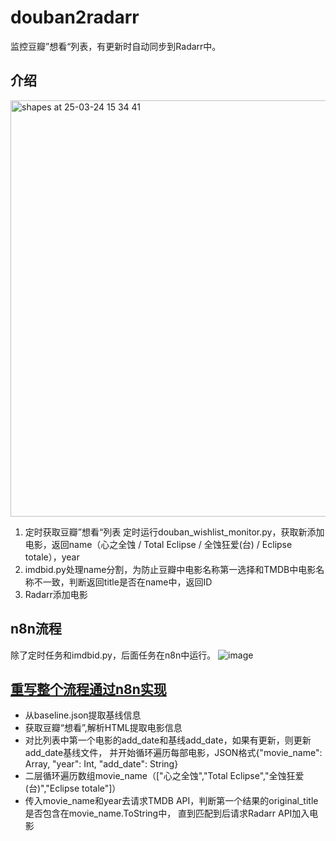 # douban2radarr
监控豆瓣”想看“列表，有更新时自动同步到Radarr中。
## 介绍
<img width="666" alt="shapes at 25-03-24 15 34 41" src="https://github.com/user-attachments/assets/091e49e8-b57d-4dde-99f0-1926fd2c81e3" />

1. 定时获取豆瓣”想看“列表
定时运行douban_wishlist_monitor.py，获取新添加电影，返回name（心之全蚀 / Total Eclipse / 全蚀狂爱(台) / Eclipse totale），year
2. imdbid.py处理name分割，为防止豆瓣中电影名称第一选择和TMDB中电影名称不一致，判断返回title是否在name中，返回ID
3. Radarr添加电影
## n8n流程
除了定时任务和imdbid.py，后面任务在n8n中运行。
![image](https://github.com/user-attachments/assets/149829fc-ca20-429c-8b0e-ec85c274abe7)

## [重写整个流程通过n8n实现](https://github.com/Vincentdu-cn/douban2radarr/blob/main/n8n/README.md)
- 从baseline.json提取基线信息
- 获取豆瓣“想看”,解析HTML提取电影信息
- 对比列表中第一个电影的add_date和基线add_date，如果有更新，则更新add_date基线文件，
  并开始循环遍历每部电影，JSON格式{"movie_name": Array, "year": Int, "add_date": String}
- 二层循环遍历数组movie_name（["心之全蚀","Total Eclipse","全蚀狂爱(台)","Eclipse totale"]）
- 传入movie_name和year去请求TMDB API，判断第一个结果的original_title是否包含在movie_name.ToString中，
  直到匹配到后请求Radarr API加入电影
